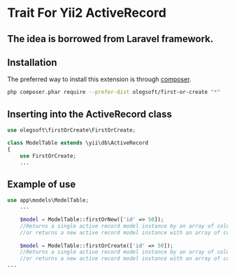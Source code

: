 Trait For Yii2 ActiveRecord
==============================
The idea is borrowed from Laravel framework.
--------------------------------------------

Installation
------------

The preferred way to install this extension is through [composer](http://getcomposer.org/download/).

```bash
php composer.phar require --prefer-dist olegsoft/first-or-create "*"
```


## Inserting into the ActiveRecord class

```php
use olegsoft\firstOrCreate\FirstOrCreate;

class ModelTable extends \yii\db\ActiveRecord
{
    use FirstOrCreate;
    ...
```

## Example of use

```php
use app\models\ModelTable;
    ...

    $model = ModelTable::firstOrNew(['id' => 50]);
    //Returns a single active record model instance by an array of column values
    //or returns a new active record model instance with an array of column values.
    
    $model = ModelTable::firstOrCreate(['id' => 50]);
    //Returns a single active record model instance by an array of column values
    //or returns a new active record model instance with an array of column values and save it.
...
```

